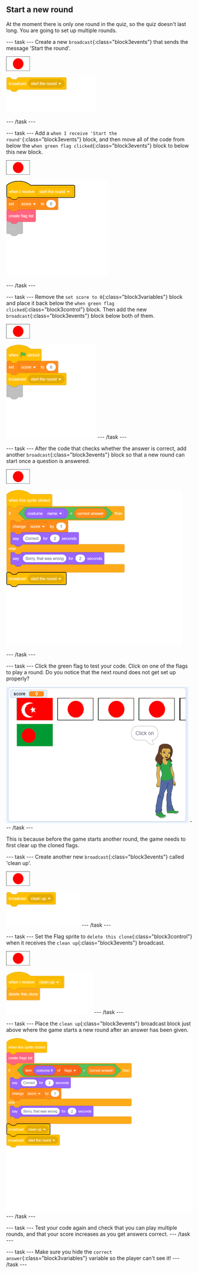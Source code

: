 ## Start a new round

At the moment there is only one round in the quiz, so the quiz doesn't last long. You are going to set up multiple rounds.

--- task ---
Create a new `broadcast`{:class="block3events"} that sends the message 'Start the round'.

![Flag sprite](images/flag-sprite.png)

![blocks_1545309576_647001](images/blocks_1545309576_647001.png)

--- /task ---

--- task ---
Add a `when I receive 'Start the round'`{:class="block3events"} block, and then move all of the code from below the `when green flag clicked`{:class="block3events"} block to below this new block.

![Flag sprite](images/flag-sprite.png)


![blocks_1545309578_7069197](images/blocks_1545309578_7069197.png)

--- /task ---

--- task ---
Remove the `set score to 0`{:class="block3variables"} block and place it back below the `when green flag clicked`{:class="block3control"} block. Then add the new `broadcast`{:class="block3events"} block below both of them.

![Flag sprite](images/flag-sprite.png)

![blocks_1545309579_8125746](images/blocks_1545309579_8125746.png)
--- /task ---

--- task ---
After the code that checks whether the answer is correct, add another `broadcast`{:class="block3events"} block so that a new round can start once a question is answered.

![Flag sprite](images/flag-sprite.png)

![blocks_1545309580_9705806](images/blocks_1545309580_9705806.png)

--- /task ---

--- task ---
Click the green flag to test your code. Click on one of the flags to play a round. Do you notice that the next round does not get set up properly?

![Next round does not work](images/next-round-does-not-work.png)
--- /task ---

This is because before the game starts another round, the game needs to first clear up the cloned flags.

--- task ---
Create another new `broadcast`{:class="block3events"} called 'clean up'.

![Flag sprite](images/flag-sprite.png)

![blocks_1545309582_1282685](images/blocks_1545309582_1282685.png)
--- /task ---

--- task ---
Set the Flag sprite to `delete this clone`{:class="block3control"} when it receives the `clean up`{:class="block3events"} broadcast.

![Flag sprite](images/flag-sprite.png)

![blocks_1545309583_2602882](images/blocks_1545309583_2602882.png)
--- /task ---

--- task ---
Place the `clean up`{:class="block3events"} broadcast block just above where the game starts a new round after an answer has been given.

![blocks_1545309584_33774](images/blocks_1545309584_33774.png)
--- /task ---

--- task ---
Test your code again and check that you can play multiple rounds, and that your score increases as you get answers correct.
--- /task ---

--- task ---
Make sure you hide the `correct answer`{:class="block3variables"} variable so the player can't see it!
--- /task ---
